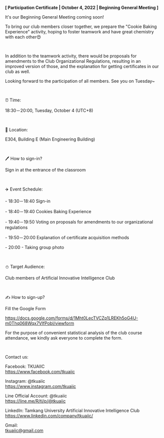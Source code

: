 **[ Participation Certificate | October 4, 2022 | Beginning General Meeting ]**

It's our Beginning General Meeting coming soon!

To bring our club members closer together, we prepare the "Cookie Baking Experience" activity, hoping to foster teamwork and have great chemistry with each other😍

&nbsp;

In addition to the teamwork activity, there would be proposals for amendments to the Club Organizational Regulations, resulting in an improved version of those, and the explanation for getting certificates in our club as well.

Looking forward to the participation of all members. See you on Tuesday~

&nbsp;

⏰ Time:

18:30－20:00, Tuesday, October 4 (UTC+8)

&nbsp;

📍 Location:

E304, Building E (Main Engineering Building)

&nbsp;

🖊️ How to sign-in?

Sign in at the entrance of the classroom

&nbsp;

✈️ Event Schedule:

\- 18:30－18:40 Sign-in

\- 18:40－19:40 Cookies Baking Experience

\- 19:40－19:50 Voting on proposals for amendments to our organizational regulations

\- 19:50－20:00 Explanation of certificate acquisition methods

\- 20:00 - Taking group photo

&nbsp;

⛄️ Target Audience:

Club members of Artificial Innovative Intelligence Club

&nbsp;

✍️ How to sign-up?

Fill the Google Form

https://docs.google.com/forms/d/1Mht0LecTVCZp1LREKh5oG4U-m0Thq068Wqx7VIfPobI/viewform

For the purpose of convenient statistical analysis of the club course attendance, we kindly ask everyone to complete the form.

&nbsp;

Contact us:

Facebook: TKUAIIC <br />https://www.facebook.com/tkuaiic

Instagram: @tkuaiic <br />https://www.instagram.com/tkuaiic

Line Official Account: @tkuaiic <br />https://line.me/R/ti/p/@tkuaiic

LinkedIn: Tamkang University Artificial Innovative Intelligence Club <br />https://www.linkedin.com/company/tkuaiic/

Gmail: <br />tkuaiic@gmail.com
